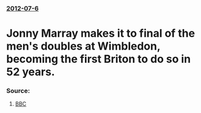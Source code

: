 ### [2012-07-6](/news/2012/07/6/index.md)

# Jonny Marray makes it to final of the men's doubles at Wimbledon, becoming the first Briton to do so in 52 years. 




### Source:

1. [BBC](http://www.bbc.co.uk/sport/0/tennis/18745438)
